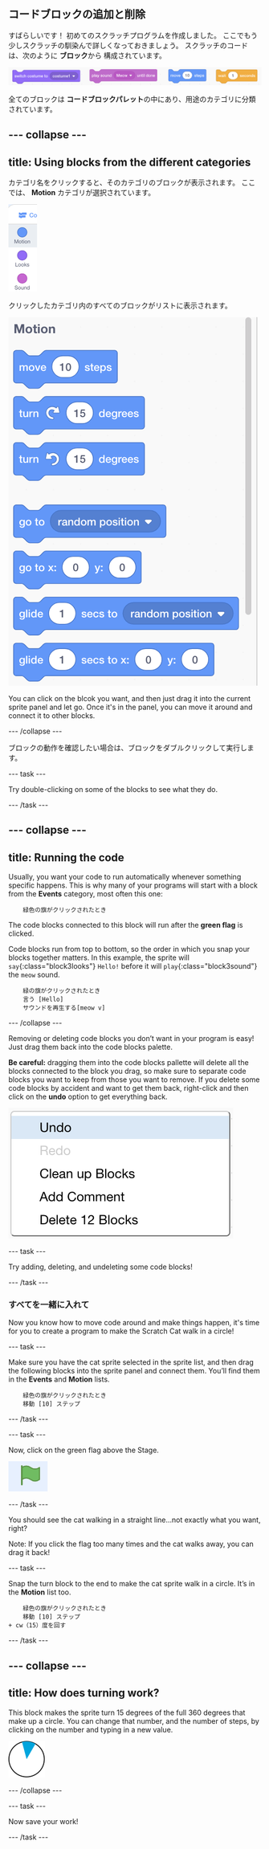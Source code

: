 ## コードブロックの追加と削除

すばらしいです！ 初めてのスクラッチプログラムを作成しました。 ここでもう少しスクラッチの馴染んで詳しくなっておきましょう。 スクラッチのコードは、次のように **ブロック**から 構成されています。

![](images/code1.png)

全てのブロックは **コードブロックパレット**の中にあり、用途のカテゴリに分類されています。

## \--- collapse \---

## title: Using blocks from the different categories

カテゴリ名をクリックすると、そのカテゴリのブロックが表示されます。 ここでは、 **Motion** カテゴリが選択されています。

![](images/code2a.png)

クリックしたカテゴリ内のすべてのブロックがリストに表示されます。

![](images/code2b.png)

You can click on the blcok you want, and then just drag it into the current sprite panel and let go. Once it's in the panel, you can move it around and connect it to other blocks.

\--- /collapse \---

ブロックの動作を確認したい場合は、ブロックをダブルクリックして実行します。

\--- task \---

Try double-clicking on some of the blocks to see what they do.

\--- /task \---

## \--- collapse \---

## title: Running the code

Usually, you want your code to run automatically whenever something specific happens. This is why many of your programs will start with a block from the **Events** category, most often this one:

```blocks3
    緑色の旗がクリックされたとき
```

The code blocks connected to this block will run after the **green flag** is clicked.

Code blocks run from top to bottom, so the order in which you snap your blocks together matters. In this example, the sprite will `say`{:class="block3looks"} `Hello!` before it will `play`{:class="block3sound"} the `meow` sound.

```blocks3
    緑の旗がクリックされたとき
    言う [Hello]
    サウンドを再生する[meow v]
```

\--- /collapse \---

Removing or deleting code blocks you don’t want in your program is easy! Just drag them back into the code blocks palette.

**Be careful:** dragging them into the code blocks pallette will delete all the blocks connected to the block you drag, so make sure to separate code blocks you want to keep from those you want to remove. If you delete some code blocks by accident and want to get them back, right-click and then click on the **undo** option to get everything back.

![](images/code6.png)

\--- task \---

Try adding, deleting, and undeleting some code blocks!

\--- /task \---

### すべてを一緒に入れて

Now you know how to move code around and make things happen, it's time for you to create a program to make the Scratch Cat walk in a circle!

\--- task \---

Make sure you have the cat sprite selected in the sprite list, and then drag the following blocks into the sprite panel and connect them. You’ll find them in the **Events** and **Motion** lists.

```blocks3
    緑色の旗がクリックされたとき
    移動 [10] ステップ
```

\--- /task \---

\--- task \---

Now, click on the green flag above the Stage.

![](images/code7.png)

\--- /task \---

You should see the cat walking in a straight line...not exactly what you want, right?

Note: If you click the flag too many times and the cat walks away, you can drag it back!

\--- task \---

Snap the turn block to the end to make the cat sprite walk in a circle. It’s in the **Motion** list too.

```blocks3
    緑色の旗がクリックされたとき
    移動 [10] ステップ
+ cw（15）度を回す
```

\--- /task \---

## \--- collapse \---

## title: How does turning work?

This block makes the sprite turn 15 degrees of the full 360 degrees that make up a circle. You can change that number, and the number of steps, by clicking on the number and typing in a new value.

![](images/code9.png)

\--- /collapse \---

\--- task \---

Now save your work!

\--- /task \---